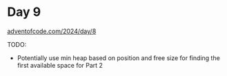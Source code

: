 # Day 9
[adventofcode.com/2024/day/8](https://adventofcode.com/2024/day/9)

TODO:
- Potentially use min heap based on position and free size for finding the first available space for Part 2 